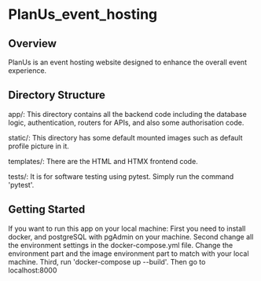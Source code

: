 # PlanUs_event_hosting

## Overview
PlanUs is an event hosting website designed to enhance the overall event experience.

## Directory Structure
app/: This directory contains all the backend code including the database logic, authentication, routers for APIs, and also some authorisation code.

static/: This directory has some default mounted images such as default profile picture in it.

templates/: There are the HTML and HTMX frontend code.

tests/: It is for software testing using pytest. Simply run the command 'pytest'.

## Getting Started
If you want to run this app on your local machine:
First you need to install docker, and postgreSQL with pgAdmin on your machine.
Second change all the environment settings in the docker-compose.yml file. Change the environment part and the image environment part to match with your local machine.
Third, run 'docker-compose up --build'.
Then go to localhost:8000
